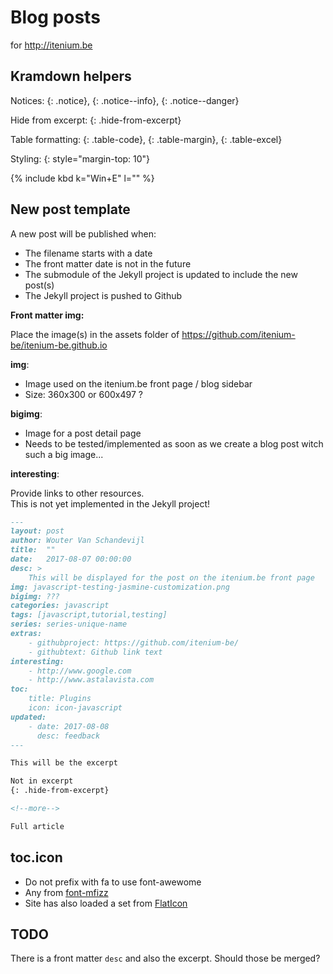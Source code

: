 Blog posts
==========
for http://itenium.be

## Kramdown helpers

Notices: {: .notice}, {: .notice--info}, {: .notice--danger}  

Hide from excerpt: {: .hide-from-excerpt}

Table formatting: {: .table-code}, {: .table-margin}, {: .table-excel}

Styling: {: style="margin-top: 10"}

 {% include kbd k="Win+E" l="" %}


## New post template

A new post will be published when: 

- The filename starts with a date
- The front matter date is not in the future
- The submodule of the Jekyll project is updated to include the new post(s)
- The Jekyll project is pushed to Github

**Front matter img:**  

Place the image(s) in the assets folder of https://github.com/itenium-be/itenium-be.github.io

**img**:  

- Image used on the itenium.be front page / blog sidebar
- Size: 360x300 or 600x497 ?

**bigimg**:  

- Image for a post detail page
- Needs to be tested/implemented as soon as we create a blog post witch such a big image...

**interesting**:  

Provide links to other resources.  
This is not yet implemented in the Jekyll project!


```md
---
layout: post
author: Wouter Van Schandevijl
title:  ""
date:   2017-08-07 00:00:00
desc: >
    This will be displayed for the post on the itenium.be front page
img: javascript-testing-jasmine-customization.png
bigimg: ???
categories: javascript
tags: [javascript,tutorial,testing]
series: series-unique-name
extras:
    - githubproject: https://github.com/itenium-be/
    - githubtext: Github link text
interesting:
    - http://www.google.com
    - http://www.astalavista.com
toc:
    title: Plugins
    icon: icon-javascript
updated:
    - date: 2017-08-08
      desc: feedback
---

This will be the excerpt

Not in excerpt
{: .hide-from-excerpt}

<!--more-->

Full article
```

## toc.icon

- Do not prefix with fa to use font-awewome
- Any from [font-mfizz](http://fizzed.com/oss/font-mfizz)
- Site has also loaded a set from [FlatIcon](http://itenium.be/vendor/flat-icon/flaticon.html)


## TODO

There is a front matter `desc` and also the excerpt.
Should those be merged?

